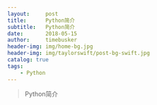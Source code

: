 ```yaml
---
layout:     post
title:      Python简介
subtitle:   Python简介
date:       2018-05-15
author:     timebusker
header-img: img/home-bg.jpg
header-img: img/taylorswift/post-bg-swift.jpg
catalog: true
tags:
    - Python
---
```


> Python简介

### 